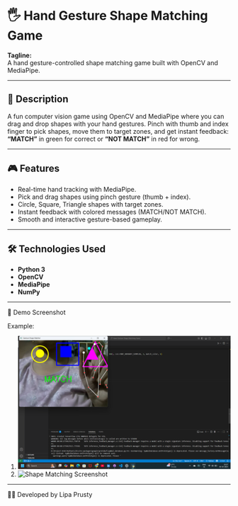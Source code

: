 # 🖐️ Hand Gesture Shape Matching Game  

**Tagline:**  
A hand gesture-controlled shape matching game built with OpenCV and MediaPipe.  

---

## 📖 Description  
A fun computer vision game using OpenCV and MediaPipe where you can drag and drop shapes with your hand gestures. Pinch with thumb and index finger to pick shapes, move them to target zones, and get instant feedback: **“MATCH”** in green for correct or **“NOT MATCH”** in red for wrong.  

---

## 🎮 Features  
- Real-time hand tracking with MediaPipe.  
- Pick and drag shapes using pinch gesture (thumb + index).  
- Circle, Square, Triangle shapes with target zones.  
- Instant feedback with colored messages (MATCH/NOT MATCH).  
- Smooth and interactive gesture-based gameplay.  

---

## 🛠️ Technologies Used  
- **Python 3**  
- **OpenCV**  
- **MediaPipe**  
- **NumPy**
   
---

📸 Demo Screenshot

Example:

1. ![Shape Matching Screenshot](Matched_pic.png)
2. ![Shape Matching Screenshot](Not_Matching_pic.png)
---

👨‍💻 Developed by Lipa Prusty
